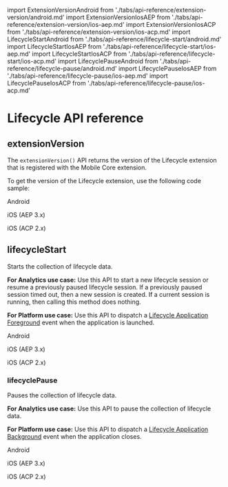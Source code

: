 import ExtensionVersionAndroid from './tabs/api-reference/extension-version/android.md'
import ExtensionVersionIosAEP from './tabs/api-reference/extension-version/ios-aep.md'
import ExtensionVersionIosACP from './tabs/api-reference/extension-version/ios-acp.md'
import LifecycleStartAndroid from './tabs/api-reference/lifecycle-start/android.md'
import LifecycleStartIosAEP from './tabs/api-reference/lifecycle-start/ios-aep.md'
import LifecycleStartIosACP from './tabs/api-reference/lifecycle-start/ios-acp.md'
import LifecyclePauseAndroid from './tabs/api-reference/lifecycle-pause/android.md'
import LifecyclePauseIosAEP from './tabs/api-reference/lifecycle-pause/ios-aep.md'
import LifecyclePauseIosACP from './tabs/api-reference/lifecycle-pause/ios-acp.md'

# Lifecycle API reference

## extensionVersion

The `extensionVersion()` API returns the version of the Lifecycle extension that is registered with the Mobile Core extension.

To get the version of the Lifecycle extension, use the following code sample:

<TabsBlock orientation="horizontal" slots="heading, content" repeat="3"/>

Android

<ExtensionVersionAndroid/>

iOS (AEP 3.x)

<ExtensionVersionIosAEP/>

iOS (ACP 2.x)

<ExtensionVersionIosACP/>

## lifecycleStart

Starts the collection of lifecycle data.

**For Analytics use case:** Use this API to start a new lifecycle session or resume a previously paused lifecycle session. If a previously paused session timed out, then a new session is created. If a current session is running, then calling this method does nothing.

**For Platform use case:** Use this API to dispatch a [Lifecycle Application Foreground](./event-reference.md#lifecycle-application-foreground) event when the application is launched.

<TabsBlock orientation="horizontal" slots="heading, content" repeat="3"/>

Android

<LifecycleStartAndroid/>

iOS (AEP 3.x)

<LifecycleStartIosAEP/>

iOS (ACP 2.x)

<LifecycleStartIosACP/>

### lifecyclePause

Pauses the collection of lifecycle data.

**For Analytics use case:** Use this API to pause the collection of lifecycle data.

**For Platform use case:** Use this API to dispatch a [Lifecycle Application Background](./event-reference.md#lifecycle-application-background) event when the application closes.

<TabsBlock orientation="horizontal" slots="heading, content" repeat="3"/>

Android

<LifecyclePauseAndroid/>

iOS (AEP 3.x)

<LifecyclePauseIosAEP/>

iOS (ACP 2.x)

<LifecyclePauseIosACP/>

